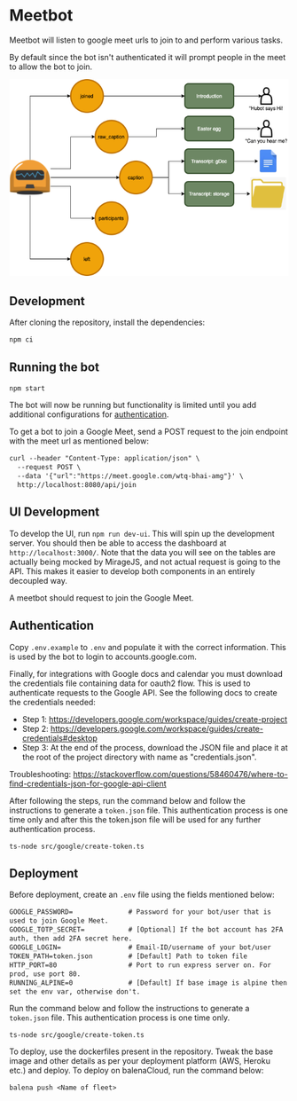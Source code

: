 # Meetbot 

Meetbot will listen to google meet urls to join to and perform various tasks.

By default since the bot isn't authenticated it will prompt people in the meet to allow the bot to join.

![](img/diagram.drawio.png)

## Development

After cloning the repository, install the dependencies:

```
npm ci
```

## Running the bot 

```
npm start
```

The bot will now be running but functionality is limited until you add additional configurations for [authentication](#authentication).

To get a bot to join a Google Meet, send a POST request to the join endpoint with the meet url as mentioned below:

```
curl --header "Content-Type: application/json" \
  --request POST \
  --data '{"url":"https://meet.google.com/wtq-bhai-amg"}' \
  http://localhost:8080/api/join
```
## UI Development
To develop the UI, run `npm run dev-ui`. This will spin up the development server. You should then be able to access the dashboard at `http://localhost:3000/`. Note that the data you will see on the tables are actually being mocked by MirageJS, and not actual request is going to the API. This makes it easier to develop both components in an entirely decoupled way.

A meetbot should request to join the Google Meet.

## Authentication

Copy `.env.example` to `.env` and populate it with the correct information. This is used by the bot to login to accounts.google.com.

Finally, for integrations with Google docs and calendar you must download the credentials file containing data for oauth2 flow. This is used to authenticate requests to the Google API. See the following docs to create the credentials needed:

- Step 1: https://developers.google.com/workspace/guides/create-project
- Step 2: https://developers.google.com/workspace/guides/create-credentials#desktop
- Step 3: At the end of the process, download the JSON file and place it at the root of the project directory with name as "credentials.json".

Troubleshooting: https://stackoverflow.com/questions/58460476/where-to-find-credentials-json-for-google-api-client

After following the steps, run the command below and follow the instructions to generate a `token.json` file. This authentication process is one time only and after this the token.json file will be used for any further authentication process. 

```
ts-node src/google/create-token.ts
```

## Deployment

Before deployment, create an `.env` file using the fields mentioned below:

```
GOOGLE_PASSWORD=              # Password for your bot/user that is used to join Google Meet. 
GOOGLE_TOTP_SECRET=           # [Optional] If the bot account has 2FA auth, then add 2FA secret here.
GOOGLE_LOGIN=                 # Email-ID/username of your bot/user
TOKEN_PATH=token.json         # [Default] Path to token file 
HTTP_PORT=80                  # Port to run express server on. For prod, use port 80.
RUNNING_ALPINE=0              # [Default] If base image is alpine then set the env var, otherwise don't. 
```

Run the command below and follow the instructions to generate a `token.json` file. This authentication process is one time only.

```
ts-node src/google/create-token.ts
```

To deploy, use the dockerfiles present in the repository. Tweak the base image and other details as per your deployment platform (AWS, Heroku etc.) and deploy. 
To deploy on balenaCloud, run the command below:

```
balena push <Name of fleet>
```
